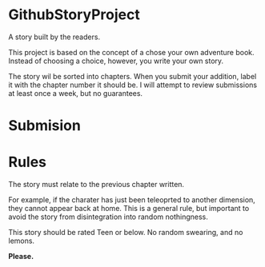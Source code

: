 # GithubStoryProject
A story built by the readers.

This project is based on the concept of a chose your own adventure book.
Instead of choosing a choice, however, you write your own story.



The story wil be sorted into chapters. When you submit your addition, label it with the chapter number it should be.
I will attempt to review submissions at least once a week, but no guarantees.

# Submision

# Rules
The story must relate to the previous chapter written.

For example, if the charater has just been teleoprted to another dimension, they cannot appear back at home.
This is a general rule, but important to avoid the story from disintegration into random nothingness.

This story should be rated Teen or below. No random swearing, and no lemons.

**Please.**
